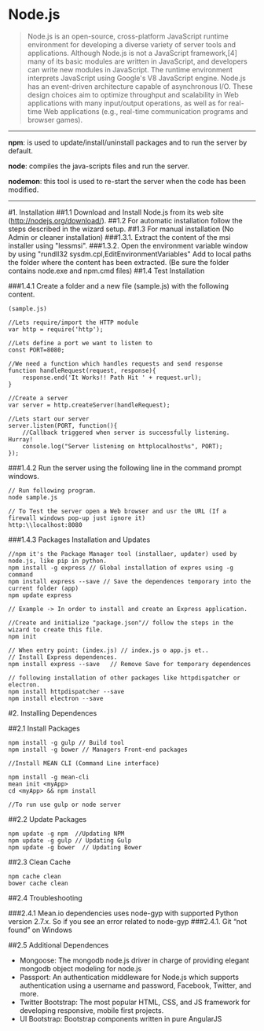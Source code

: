 # Node.js

> Node.js is an open-source, cross-platform JavaScript runtime environment for developing a diverse variety of server tools and applications. Although Node.js is not a JavaScript framework,[4] many of its basic modules are written in JavaScript, and developers can write new modules in JavaScript. The runtime environment interprets JavaScript using Google's V8 JavaScript engine.
> Node.js has an event-driven architecture capable of asynchronous I/O. These design choices aim to optimize throughput and scalability in Web applications with many input/output operations, as well as for real-time Web applications (e.g., real-time communication programs and browser games).

*************************************	

 **npm**: is used to update/install/uninstall packages and to run the server by default.
 
 **node**: compiles the java-scripts files and run the server.
 
 **nodemon**: this tool is used to re-start the server when the code has been modified.		
 
******************************************
	
#1. Installation
##1.1 Download and Install Node.js from its web site (http://nodejs.org/download/).
##1.2 For automatic installation follow the steps described in the wizard setup.
##1.3 For manual installation (No Admin or cleaner installation)
###1.3.1. Extract the content of the msi installer using "lessmsi".
###1.3.2. Open the environment variable window by using "rundll32 sysdm.cpl,EditEnvironmentVariables"
Add to local paths the folder where the content has been extracted. (Be sure the folder contains node.exe and npm.cmd files) 
##1.4 Test Installation

###1.4.1 Create a folder and a new file (sample.js) with the following content.
	
	(sample.js)

	//Lets require/import the HTTP module
	var http = require('http');

	//Lets define a port we want to listen to
	const PORT=8080; 

	//We need a function which handles requests and send response
	function handleRequest(request, response){
		response.end('It Works!! Path Hit ' + request.url);
	}

	//Create a server
	var server = http.createServer(handleRequest);

	//Lets start our server
	server.listen(PORT, function(){
		//Callback triggered when server is successfully listening. Hurray!
		console.log("Server listening on httplocalhost%s", PORT);
	});
	
###1.4.2 Run the server using the following line in the command prompt windows.
		
	// Run following program.
	node sample.js 
		
	// To Test the server open a Web browser and usr the URL (If a firewall windows pop-up just ignore it)
	http:\\localhost:8080

###1.4.3 Packages Installation and Updates 
	
	//npm it's the Package Manager tool (installaer, updater) used by node.js, like pip in python.
	npm install -g express // Global installation of expres using -g command
	npm install express --save // Save the dependences temporary into the current folder (app)
	npm update express
					
	// Example -> In order to install and create an Express application. 
	
	//Create and initialize "package.json"// follow the steps in the wizard to create this file.
	npm init

	// When entry point: (index.js) // index.js o app.js et.. 
	// Install Express dependences.
	npm install express --save   // Remove Save for temporary dependences

	// following installation of other packages like httpdispatcher or electron.
	npm install httpdispatcher --save 
	npm install electron --save 

#2. Installing Dependences

##2.1 Install Packages 
	
	npm install -g gulp // Build tool
	npm install -g bower // Managers Front-end packages 

	//Install MEAN CLI (Command Line interface)
	
	npm install -g mean-cli 
	mean init <myApp>
	cd <myApp> && npm install
	
	//To run use gulp or node server

##2.2 Update Packages

	npm update -g npm  //Updating NPM
	npm update -g gulp // Updating Gulp
	npm update -g bower  // Updating Bower
	
##2.3 Clean Cache

	npm cache clean	
	bower cache clean

##2.4 Troubleshooting

###2.4.1  Mean.io dependencies uses node-gyp with supported Python version 2.7.x. So if you see an error related to node-gyp 
###2.4.1. Git “not found” on Windows

##2.5 Additional Dependences

- Mongoose: The mongodb node.js driver in charge of providing elegant mongodb object modeling for node.js
- Passport: An authentication middleware for Node.js which supports authentication using a username and password, Facebook, Twitter, and more.
- Twitter Bootstrap: The most popular HTML, CSS, and JS framework for developing responsive, mobile first projects.
- UI Bootstrap: Bootstrap components written in pure AngularJS

